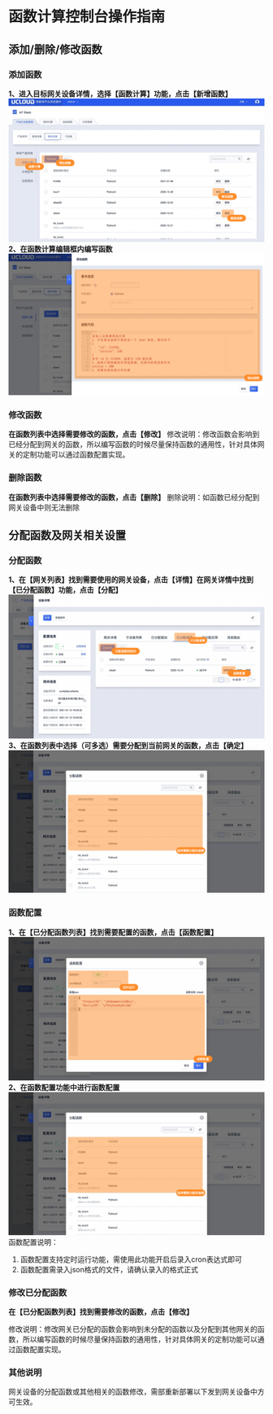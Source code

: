 # 函数计算控制台操作指南

## 添加/删除/修改函数

### 添加函数
**1、进入目标网关设备详情，选择【函数计算】功能，点击【新增函数】**
![添加函数](../../../images/函数计算-4.png)
**2、在函数计算编辑框内编写函数**
![添加函数](../../../images/函数计算-5.png)

### 修改函数
**在函数列表中选择需要修改的函数，点击【修改】**
修改说明：修改函数会影响到已经分配到网关的函数，所以编写函数的时候尽量保持函数的通用性，针对具体网关的定制功能可以通过函数配置实现。

### 删除函数
**在函数列表中选择需要修改的函数，点击【删除】**
删除说明：如函数已经分配到网关设备中则无法删除


## 分配函数及网关相关设置

### 分配函数
**1、在【网关列表】找到需要使用的网关设备，点击【详情】在网关详情中找到【已分配函数】功能，点击【分配】**
![分配函数](../../../images/函数计算-1.png)
**3、在函数列表中选择（可多选）需要分配到当前网关的函数，点击【确定】**
![分配函数](../../../images/函数计算-7.png)

### 函数配置
**1、在【已分配函数列表】找到需要配置的函数，点击【函数配置】**
![分配函数](../../../images/函数计算-2.png)
**2、在函数配置功能中进行函数配置**
![分配函数](../../../images/函数计算-7.png)
函数配置说明：

1. 函数配置支持定时运行功能，需使用此功能开启后录入cron表达式即可
2. 函数配置需录入json格式的文件，请确认录入的格式正式

### 修改已分配函数
**在【已分配函数列表】找到需要修改的函数，点击【修改】**

修改说明：修改网关已分配的函数会影响到未分配的函数以及分配到其他网关的函数，所以编写函数的时候尽量保持函数的通用性，针对具体网关的定制功能可以通过函数配置实现。

### 其他说明
网关设备的分配函数或其他相关的函数修改，需部重新部署以下发到网关设备中方可生效。




